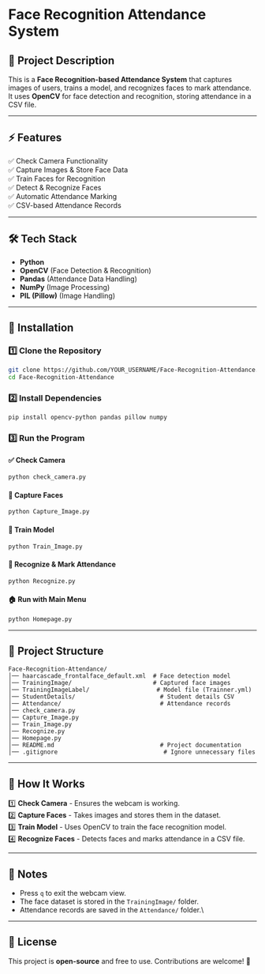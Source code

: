 # Face Recognition Attendance System

## 📌 Project Description
This is a **Face Recognition-based Attendance System** that captures images of users, trains a model, and recognizes faces to mark attendance. It uses **OpenCV** for face detection and recognition, storing attendance in a CSV file.

---

## ⚡ Features
✅ Check Camera Functionality  
✅ Capture Images & Store Face Data  
✅ Train Faces for Recognition  
✅ Detect & Recognize Faces  
✅ Automatic Attendance Marking  
✅ CSV-based Attendance Records  

---

## 🛠 Tech Stack
- **Python**
- **OpenCV** (Face Detection & Recognition)
- **Pandas** (Attendance Data Handling)
- **NumPy** (Image Processing)
- **PIL (Pillow)** (Image Handling)

---

## 🚀 Installation
### 1️⃣ Clone the Repository
```sh
git clone https://github.com/YOUR_USERNAME/Face-Recognition-Attendance.git
cd Face-Recognition-Attendance
```

### 2️⃣ Install Dependencies
```sh
pip install opencv-python pandas pillow numpy
```

### 3️⃣ Run the Program
#### ✅ Check Camera
```sh
python check_camera.py
```
#### 📸 Capture Faces
```sh
python Capture_Image.py
```
#### 🎯 Train Model
```sh
python Train_Image.py
```
#### 🤖 Recognize & Mark Attendance
```sh
python Recognize.py
```
#### 🏠 Run with Main Menu
```sh
python Homepage.py
```

---

## 📂 Project Structure
```
Face-Recognition-Attendance/
│── haarcascade_frontalface_default.xml  # Face detection model
│── TrainingImage/                       # Captured face images
│── TrainingImageLabel/                   # Model file (Trainner.yml)
│── StudentDetails/                        # Student details CSV
│── Attendance/                            # Attendance records
│── check_camera.py
│── Capture_Image.py
│── Train_Image.py
│── Recognize.py
│── Homepage.py
│── README.md                              # Project documentation
│── .gitignore                              # Ignore unnecessary files
```

---

## 🎯 How It Works
1️⃣ **Check Camera** - Ensures the webcam is working.  
2️⃣ **Capture Faces** - Takes images and stores them in the dataset.  
3️⃣ **Train Model** - Uses OpenCV to train the face recognition model.  
4️⃣ **Recognize Faces** - Detects faces and marks attendance in a CSV file.  

---

## 📌 Notes
- Press `q` to exit the webcam view.
- The face dataset is stored in the `TrainingImage/` folder.
- Attendance records are saved in the `Attendance/` folder.\

---

## 📜 License
This project is **open-source** and free to use. Contributions are welcome! 🚀

